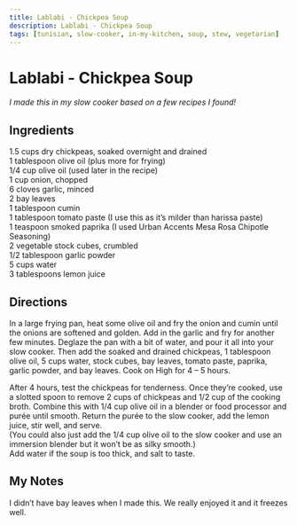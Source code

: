 ```yaml
---
title: Lablabi - Chickpea Soup
description: Lablabi - Chickpea Soup
tags: [tunisian, slow-cooker, in-my-kitchen, soup, stew, vegetarian]
---
```


# Lablabi - Chickpea Soup
*I made this in my slow cooker based on a few recipes I found!*

## Ingredients
1.5 cups dry chickpeas, soaked overnight and drained  
1 tablespoon olive oil (plus more for frying)  
1/4 cup olive oil (used later in the recipe)  
1 cup onion, chopped  
6 cloves garlic, minced  
2 bay leaves  
1 tablespoon cumin  
1 tablespoon tomato paste (I use this as it’s milder than harissa paste)  
1 teaspoon smoked paprika (I used Urban Accents Mesa Rosa Chipotle Seasoning)  
2 vegetable stock cubes, crumbled  
1/2 tablespoon garlic powder  
5 cups water  
3 tablespoons lemon juice

## Directions
In a large frying pan, heat some olive oil and fry the onion and cumin until the onions are softened and golden. Add in the garlic and fry for another few minutes. Deglaze the pan with a bit of water, and pour it all into your slow cooker. Then add the soaked and drained chickpeas, 1 tablespoon olive oil, 5 cups water, stock cubes, bay leaves, tomato paste, paprika, garlic powder, and bay leaves. Cook on High for 4 – 5 hours.

After 4 hours, test the chickpeas for tenderness. Once they’re cooked, use a slotted spoon to remove 2 cups of chickpeas and 1/2 cup of the cooking broth. Combine this with 1/4 cup olive oil in a blender or food processor and purée until smooth. Return the purée to the slow cooker, add the lemon juice, stir well, and serve.  
(You could also just add the 1/4 cup olive oil to the slow cooker and use an immersion blender but it won’t be as silky smooth.)  
Add water if the soup is too thick, and salt to taste.

## My Notes
I didn’t have bay leaves when I made this. We really enjoyed it and it freezes well.